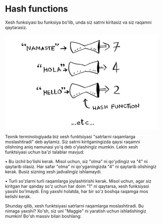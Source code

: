 # Hash functions

Xesh funksiyasi bu funksiya bo'lib, unda siz satrni kiritasiz va siz raqamni qaytarasiz.

![Hash](image-6.png)

Texnik terminologiyada biz xesh funktsiyasi "satrlarni raqamlarga moslashtiradi" deb aytamiz. Siz satrni kiritganingizda qaysi raqamni olishning aniq namunasi yo'q deb o'ylashingiz mumkin. Lekin xesh funktsiyasi uchun ba'zi talablar mavjud:

• Bu izchil bo'lishi kerak. Misol uchun, siz "olma" ni qo'ydingiz va "4" ni qaytarib olasiz. Har safar "olma" ni qo'yganingizda "4" ni qaytarib olishingiz kerak. Busiz sizning xesh jadvalingiz ishlamaydi.

• Turli so'zlarni turli raqamlarga joylashtirishi kerak. Misol uchun, agar siz kiritgan har qanday so'z uchun har doim "1" ni qaytarsa, xesh funksiyasi yaxshi bo'lmaydi. Eng yaxshi holatda, har bir so'z boshqa raqamga mos kelishi kerak.

Shunday qilib, xesh funktsiyasi satrlarni raqamlarga moslashtiradi. Bu nimaga yaxshi? Xo'sh, siz uni "Maggie" ni yaratish uchun ishlatishingiz mumkin! Bo'sh massiv bilan boshlang: